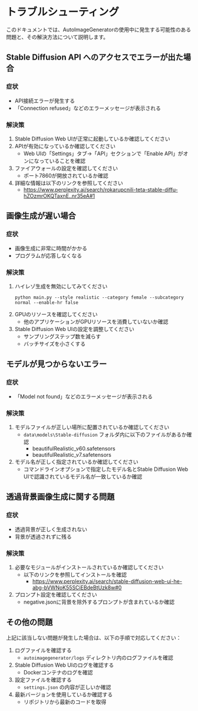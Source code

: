# トラブルシューティング

このドキュメントでは、AutoImageGeneratorの使用中に発生する可能性のある問題と、その解決方法について説明します。

## Stable Diffusion API へのアクセスでエラーが出た場合

### 症状
- API接続エラーが発生する
- 「Connection refused」などのエラーメッセージが表示される

### 解決策
1. Stable Diffusion Web UIが正常に起動しているか確認してください
2. APIが有効になっているか確認してください
   - Web UIの「Settings」タブ→「API」セクションで「Enable API」がオンになっていることを確認
3. ファイアウォールの設定を確認してください
   - ポート7860が開放されているか確認
4. 詳細な情報は以下のリンクを参照してください
   - https://www.perplexity.ai/search/rokarupcnili-teta-stable-diffu-hZOzmrOKQTaxnE..nr35eA#1

## 画像生成が遅い場合

### 症状
- 画像生成に非常に時間がかかる
- プログラムが応答しなくなる

### 解決策
1. ハイレゾ生成を無効にしてみてください
   ```
   python main.py --style realistic --category female --subcategory normal --enable-hr false
   ```
2. GPUのリソースを確認してください
   - 他のアプリケーションがGPUリソースを消費していないか確認
3. Stable Diffusion Web UIの設定を調整してください
   - サンプリングステップ数を減らす
   - バッチサイズを小さくする

## モデルが見つからないエラー

### 症状
- 「Model not found」などのエラーメッセージが表示される

### 解決策
1. モデルファイルが正しい場所に配置されているか確認してください
   - `data\models\Stable-diffusion` フォルダ内に以下のファイルがあるか確認
     - beautifulRealistic_v60.safetensors
     - beautifulRealistic_v7.safetensors
2. モデル名が正しく指定されているか確認してください
   - コマンドラインオプションで指定したモデル名とStable Diffusion Web UIで認識されているモデル名が一致しているか確認

## 透過背景画像生成に関する問題

### 症状
- 透過背景が正しく生成されない
- 背景が透過されずに残る

### 解決策
1. 必要なモジュールがインストールされているか確認してください
   - 以下のリンクを参照してインストールを確認
     - https://www.perplexity.ai/search/stable-diffusion-web-ui-he-abg-bVWNoK55SCiEBdeBtUzk8w#0
2. プロンプト設定を確認してください
   - negative.jsonに背景を除外するプロンプトが含まれているか確認

## その他の問題

上記に該当しない問題が発生した場合は、以下の手順で対応してください：

1. ログファイルを確認する
   - `autoimagegenerator/logs` ディレクトリ内のログファイルを確認
2. Stable Diffusion Web UIのログを確認する
   - Dockerコンテナのログを確認
3. 設定ファイルを確認する
   - `settings.json` の内容が正しいか確認
4. 最新バージョンを使用しているか確認する
   - リポジトリから最新のコードを取得